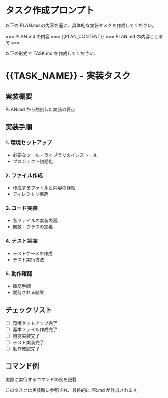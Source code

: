 # タスク作成プロンプト

以下の PLAN.md の内容を基に、具体的な実装タスクを作成してください。

=== PLAN.md の内容 ===
{{PLAN_CONTENT}}
=== PLAN.md の内容ここまで ===

以下の形式で TASK.md を作成してください:

# {{TASK_NAME}} - 実装タスク

## 実装概要

PLAN.md から抽出した実装の要点

## 実装手順

### 1. 環境セットアップ

- 必要なツール・ライブラリのインストール
- プロジェクト初期化

### 2. ファイル作成

- 作成するファイルと内容の詳細
- ディレクトリ構造

### 3. コード実装

- 各ファイルの実装内容
- 関数・クラスの定義

### 4. テスト実装

- テストケースの作成
- テスト実行方法

### 5. 動作確認

- 確認手順
- 期待される結果

## チェックリスト

- [ ] 環境セットアップ完了
- [ ] 基本ファイル作成完了
- [ ] 機能実装完了
- [ ] テスト実装完了
- [ ] 動作確認完了

## コマンド例

実際に実行するコマンドの例を記載

このタスクは実装時に参照され、最終的に PR.md が作成されます。
